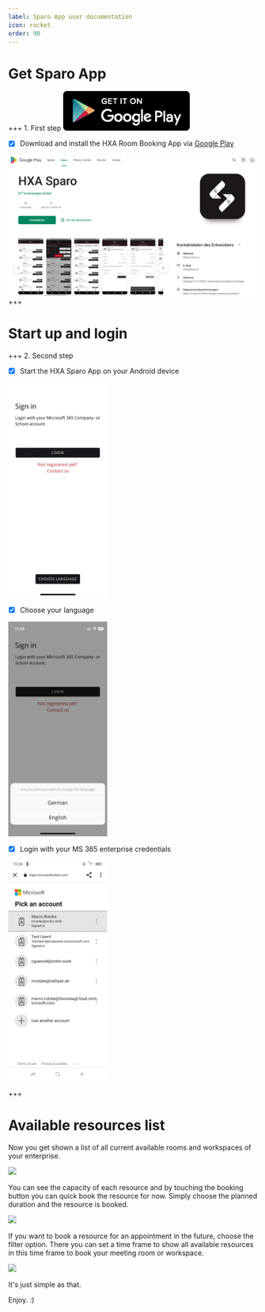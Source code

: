 ```yaml
---
label: Sparo App user documentation
icon: rocket
order: 90
---
```


# Get Sparo App

+++ 1. First step
[![](/images/playstore256x80.png)](https://play.google.com/store/apps/details?id=com.hxa.sparo)

- [x] Download and install the HXA Room Booking App via [Google Play](https://play.google.com/store/apps/details?id=com.hxa.sparo)

[![](/images/hxa.io_sparo_app_on_google_play.png)](https://play.google.com/store/apps/details?id=com.hxa.sparo)
+++

# Start up and login

+++ 2. Second step
- [x] Start the HXA Sparo App on your Android device

<img src="/images/hxa.io_sparo_sign_in.png" width="200">

- [x] Choose your language

<img src="/images/hxa.io_sparo_choose_language.png" width="200">

- [x] Login with your MS 365 enterprise credentials

<img src="/images/hxa.io_sparo_ms365_login.png" width="200">

+++

# Available resources list

Now you get shown a list of all current available rooms and workspaces of your enterprise.

<img src="/images//images/hxa.io_sparo_list.png" width="200">

You can see the capacity of each resource and by touching the booking button you can quick book the resource for now. Simply choose the planned duration and the resource is booked.

<img src="/images//images/hxa.io_sparo_list.png" width="200">

If you want to book a resource for an appointment in the future, choose the filter option. There you can set a time frame to show all available resources in this time frame to book your meeting room or workspace.

<img src="/images//images/hxa.io_sparo_list_filter.png" width="200">

It's just simple as that.

Enjoy. :)